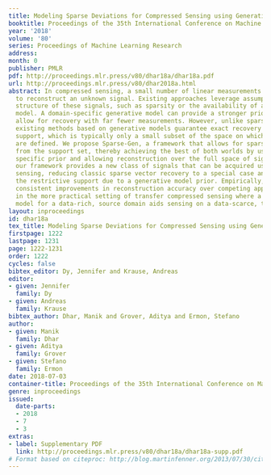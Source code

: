 ```yaml
---
title: Modeling Sparse Deviations for Compressed Sensing using Generative Models
booktitle: Proceedings of the 35th International Conference on Machine Learning
year: '2018'
volume: '80'
series: Proceedings of Machine Learning Research
address: 
month: 0
publisher: PMLR
pdf: http://proceedings.mlr.press/v80/dhar18a/dhar18a.pdf
url: http://proceedings.mlr.press/v80/dhar2018a.html
abstract: In compressed sensing, a small number of linear measurements can be used
  to reconstruct an unknown signal. Existing approaches leverage assumptions on the
  structure of these signals, such as sparsity or the availability of a generative
  model. A domain-specific generative model can provide a stronger prior and thus
  allow for recovery with far fewer measurements. However, unlike sparsity-based approaches,
  existing methods based on generative models guarantee exact recovery only over their
  support, which is typically only a small subset of the space on which the signals
  are defined. We propose Sparse-Gen, a framework that allows for sparse deviations
  from the support set, thereby achieving the best of both worlds by using a domain
  specific prior and allowing reconstruction over the full space of signals. Theoretically,
  our framework provides a new class of signals that can be acquired using compressed
  sensing, reducing classic sparse vector recovery to a special case and avoiding
  the restrictive support due to a generative model prior. Empirically, we observe
  consistent improvements in reconstruction accuracy over competing approaches, especially
  in the more practical setting of transfer compressed sensing where a generative
  model for a data-rich, source domain aids sensing on a data-scarce, target domain.
layout: inproceedings
id: dhar18a
tex_title: Modeling Sparse Deviations for Compressed Sensing using Generative Models
firstpage: 1222
lastpage: 1231
page: 1222-1231
order: 1222
cycles: false
bibtex_editor: Dy, Jennifer and Krause, Andreas
editor:
- given: Jennifer
  family: Dy
- given: Andreas
  family: Krause
bibtex_author: Dhar, Manik and Grover, Aditya and Ermon, Stefano
author:
- given: Manik
  family: Dhar
- given: Aditya
  family: Grover
- given: Stefano
  family: Ermon
date: 2018-07-03
container-title: Proceedings of the 35th International Conference on Machine Learning
genre: inproceedings
issued:
  date-parts:
  - 2018
  - 7
  - 3
extras:
- label: Supplementary PDF
  link: http://proceedings.mlr.press/v80/dhar18a/dhar18a-supp.pdf
# Format based on citeproc: http://blog.martinfenner.org/2013/07/30/citeproc-yaml-for-bibliographies/
---
```

